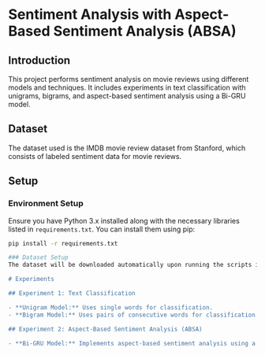 # Sentiment Analysis with Aspect-Based Sentiment Analysis (ABSA)

## Introduction
This project performs sentiment analysis on movie reviews using different models and techniques. It includes experiments in text classification with unigrams, bigrams, and aspect-based sentiment analysis using a Bi-GRU model.

## Dataset
The dataset used is the IMDB movie review dataset from Stanford, which consists of labeled sentiment data for movie reviews.

## Setup
### Environment Setup
Ensure you have Python 3.x installed along with the necessary libraries listed in `requirements.txt`. You can install them using pip:
  ```bash
  pip install -r requirements.txt

### Dataset Setup
The dataset will be downloaded automatically upon running the scripts if it's not already available locally. The dataset includes training, validation, and test sets.

# Experiments

## Experiment 1: Text Classification

- **Unigram Model:** Uses single words for classification.
- **Bigram Model:** Uses pairs of consecutive words for classification.

## Experiment 2: Aspect-Based Sentiment Analysis (ABSA)

- **Bi-GRU Model:** Implements aspect-based sentiment analysis using a Bidirectional GRU neural network.



